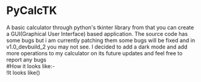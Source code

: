 # PyCalcTK
A basic calculator through python's tkinter library from that you can create a GUI(Graphical User Interface) based application. The source code has some bugs but i am currently patching them some bugs will be fixed and in v1.0_devbuild_2 you may not see. I decided to add a dark mode and add more operations to my calculator on its future updates and feel free to report any bugs\
#How it looks like:-\
!It looks like([](https://github.com/abhx-x11/pycalctk/blob/main/calc.png?raw=true))
